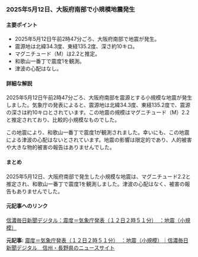 ### 2025年5月12日、大阪府南部で小規模地震発生

#### 主要ポイント
- 2025年5月12日午前2時47分ごろ、大阪府南部で地震が発生。
- 震源地は北緯34.3度、東経135.2度、深さ約10キロ。
- マグニチュード（M）は2.2と推定。
- 和歌山一番丁で震度1を観測。
- 津波の心配はなし。

#### 詳細な解説
2025年5月12日午前2時47分ごろ、大阪府南部を震源とする小規模な地震が発生しました。気象庁の発表によると、震源地は北緯34.3度、東経135.2度で、震源の深さは約10キロとされています。この地震の規模はマグニチュード（M）2.2と推定されており、比較的小規模なものでした。

この地震により、和歌山一番丁で震度1が観測されました。幸いにも、この地震による津波の心配はないとされています。地震の影響は限定的であり、人的被害や大きな物的被害の報告はありませんでした。

#### まとめ
2025年5月12日、大阪府南部で発生した小規模な地震は、マグニチュード2.2と推定され、和歌山一番丁で震度1を観測しました。津波の心配はなく、被害の報告もありませんでした。

#### 元記事へのリンク
[信濃毎日新聞デジタル：震度＝気象庁発表（１２日２時５１分）　：地震（小規模）](https://www.shinmai.co.jp/news/article/CO20250512001)

**元記事:** [震度＝気象庁発表（１２日２時５１分）　：地震（小規模）｜信濃毎日新聞デジタル　信州・長野県のニュースサイト](https://www.shinmai.co.jp/news/article/CNTS2025051100652)